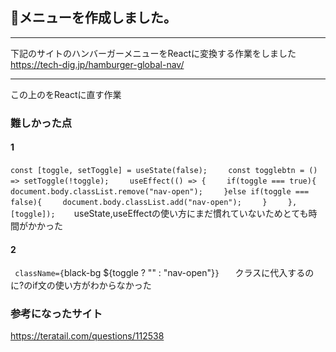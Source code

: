 ## 🍔メニューを作成しました。


---
下記のサイトのハンバーガーメニューをReactに変換する作業をしました  
https://tech-dig.jp/hamburger-global-nav/  


------------------------------------------------

この上のをReactに直す作業

### 難しかった点
#### 1

`
const [toggle, setToggle] = useState(false);  　
const togglebtn = () => setToggle(!toggle);  　
useEffect(() => {  　
        if(toggle === true){ 　　
            document.body.classList.remove("nav-open");  　
        }else if(toggle === false){  　
            document.body.classList.add("nav-open");  　
        }  　
 },[toggle]);  　
   `
useState,useEffectの使い方にまだ慣れていないためとても時間がかかった  
#### 2  
`
className={`black-bg ${toggle ? "" : "nav-open"}`}  
  `
クラスに代入するのに?のif文の使い方がわからなかった  

### 参考になったサイト  
https://teratail.com/questions/112538
